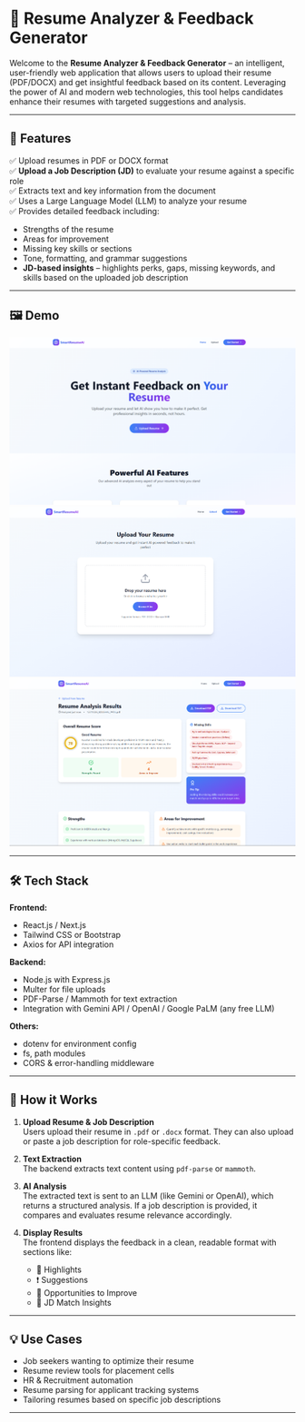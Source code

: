 # 📄 Resume Analyzer & Feedback Generator

Welcome to the **Resume Analyzer & Feedback Generator** – an intelligent, user-friendly web application that allows users to upload their resume (PDF/DOCX) and get insightful feedback based on its content. Leveraging the power of AI and modern web technologies, this tool helps candidates enhance their resumes with targeted suggestions and analysis.

---

## 🚀 Features

✅ Upload resumes in PDF or DOCX format  
✅ **Upload a Job Description (JD)** to evaluate your resume against a specific role  
✅ Extracts text and key information from the document  
✅ Uses a Large Language Model (LLM) to analyze your resume  
✅ Provides detailed feedback including:
- Strengths of the resume  
- Areas for improvement  
- Missing key skills or sections  
- Tone, formatting, and grammar suggestions  
- **JD-based insights** – highlights perks, gaps, missing keywords, and skills based on the uploaded job description  


---

## 🖼️ Demo

![Demo GIF or Screenshot here](captures/cap-1.png)  
![Demo GIF or Screenshot here](captures/cap-2.png)  
![Demo GIF or Screenshot here](captures/cap-3.png)

---

## 🛠️ Tech Stack

**Frontend:**

- React.js / Next.js  
- Tailwind CSS or Bootstrap  
- Axios for API integration  

**Backend:**

- Node.js with Express.js  
- Multer for file uploads  
- PDF-Parse / Mammoth for text extraction  
- Integration with Gemini API / OpenAI / Google PaLM (any free LLM)  

**Others:**

- dotenv for environment config  
- fs, path modules  
- CORS & error-handling middleware  

---

## 🧠 How it Works

1. **Upload Resume & Job Description**  
   Users upload their resume in `.pdf` or `.docx` format. They can also upload or paste a job description for role-specific feedback.

2. **Text Extraction**  
   The backend extracts text content using `pdf-parse` or `mammoth`.

3. **AI Analysis**  
   The extracted text is sent to an LLM (like Gemini or OpenAI), which returns a structured analysis. If a job description is provided, it compares and evaluates resume relevance accordingly.

4. **Display Results**  
   The frontend displays the feedback in a clean, readable format with sections like:  
   - 📌 Highlights  
   - ❗ Suggestions  
   - 🚀 Opportunities to Improve  
   - 🎯 JD Match Insights

---

## 💡 Use Cases

- Job seekers wanting to optimize their resume  
- Resume review tools for placement cells  
- HR & Recruitment automation  
- Resume parsing for applicant tracking systems  
- Tailoring resumes based on specific job descriptions  

---
